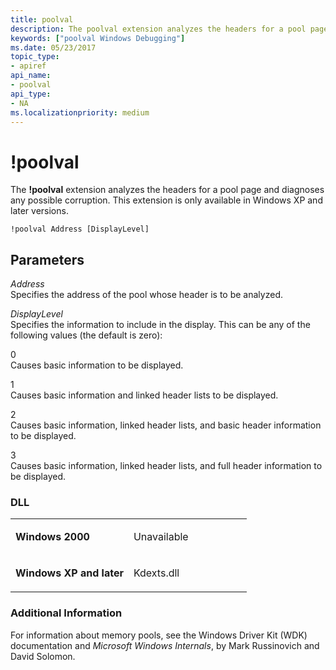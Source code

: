 ```yaml
---
title: poolval
description: The poolval extension analyzes the headers for a pool page and diagnoses any possible corruption. This extension is only available in Windows XP and later versions.
keywords: ["poolval Windows Debugging"]
ms.date: 05/23/2017
topic_type:
- apiref
api_name:
- poolval
api_type:
- NA
ms.localizationpriority: medium
---
```


# !poolval


The **!poolval** extension analyzes the headers for a pool page and diagnoses any possible corruption. This extension is only available in Windows XP and later versions.

```dbgcmd
!poolval Address [DisplayLevel]
```

## <span id="ddk__poolval_dbg"></span><span id="DDK__POOLVAL_DBG"></span>Parameters


<span id="_______Address______"></span><span id="_______address______"></span><span id="_______ADDRESS______"></span> *Address*   
Specifies the address of the pool whose header is to be analyzed.

<span id="_______DisplayLevel______"></span><span id="_______displaylevel______"></span><span id="_______DISPLAYLEVEL______"></span> *DisplayLevel*   
Specifies the information to include in the display. This can be any of the following values (the default is zero):

<span id="0"></span>0  
Causes basic information to be displayed.

<span id="1"></span>1  
Causes basic information and linked header lists to be displayed.

<span id="2"></span>2  
Causes basic information, linked header lists, and basic header information to be displayed.

<span id="3"></span>3  
Causes basic information, linked header lists, and full header information to be displayed.

### <span id="DLL"></span><span id="dll"></span>DLL

<table>
<colgroup>
<col width="50%" />
<col width="50%" />
</colgroup>
<tbody>
<tr class="odd">
<td align="left"><p><strong>Windows 2000</strong></p></td>
<td align="left"><p>Unavailable</p></td>
</tr>
<tr class="even">
<td align="left"><p><strong>Windows XP and later</strong></p></td>
<td align="left"><p>Kdexts.dll</p></td>
</tr>
</tbody>
</table>

 

### <span id="Additional_Information"></span><span id="additional_information"></span><span id="ADDITIONAL_INFORMATION"></span>Additional Information

For information about memory pools, see the Windows Driver Kit (WDK) documentation and *Microsoft Windows Internals*, by Mark Russinovich and David Solomon.

 

 





